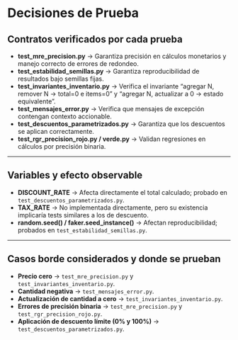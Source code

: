 # Decisiones de Prueba

## Contratos verificados por cada prueba

- **test_mre_precision.py** → Garantiza precisión en cálculos monetarios y manejo correcto de errores de redondeo.
- **test_estabilidad_semillas.py** → Garantiza reproducibilidad de resultados bajo semillas fijas.
- **test_invariantes_inventario.py** → Verifica el invariante “agregar N, remover N → total=0 e items=0” y “agregar N, actualizar a 0 → estado equivalente”.
- **test_mensajes_error.py** → Verifica que mensajes de excepción contengan contexto accionable.
- **test_descuentos_parametrizados.py** → Garantiza que los descuentos se aplican correctamente.
- **test_rgr_precision_rojo.py / verde.py** → Validan regresiones en cálculos por precisión binaria.

---

## Variables y efecto observable

- **DISCOUNT_RATE** → Afecta directamente el total calculado; probado en `test_descuentos_parametrizados.py`.
- **TAX_RATE** → No implementada directamente, pero su existencia implicaría tests similares a los de descuento.
- **random.seed() / faker.seed_instance()** → Afectan reproducibilidad; probados en `test_estabilidad_semillas.py`.

---

## Casos borde considerados y donde se prueban

- **Precio cero** → `test_mre_precision.py` y `test_invariantes_inventario.py`.
- **Cantidad negativa** → `test_mensajes_error.py`.
- **Actualización de cantidad a cero** → `test_invariantes_inventario.py`.
- **Errores de precisión binaria** → `test_mre_precision.py` y `test_rgr_precision_rojo.py`.
- **Aplicación de descuento límite (0% y 100%)** → `test_descuentos_parametrizados.py`.